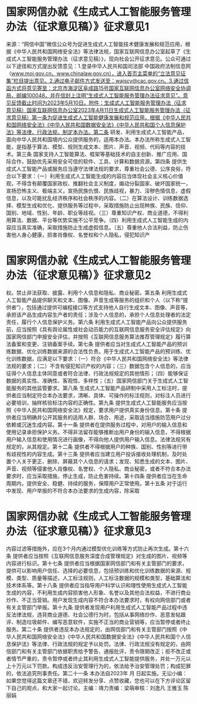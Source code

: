 # 国家网信办就《生成式人工智能服务管理办法（征求意见稿）》征求意见1

来源：“网信中国”微信公众号为促进生成式人工智能技术健康发展和规范应用，根据《中华人民共和国网络安全法》等法律法规，国家互联网信息办公室起草了《生成式人工智能服务管理办法（征求意见稿）》，现向社会公开征求意见。公众可通过以下途径和方式提出反馈意见：1.登录中华人民共和国司法部 中国政府法制信息网（www.moj.gov.cn、www.chinalaw.gov.cn），进入首页主菜单的“立法意见征集”栏目提出意见。2.通过电子邮件方式发送至：wajscy@cac.gov.cn。3.通过信函方式将意见寄至：北京市海淀区阜成路15号国家互联网信息办公室网络安全协调局，邮编100048，并在信封上注明“生成式人工智能服务管理办法征求意见”。意见反馈截止时间为2023年5月10日。附件：生成式人工智能服务管理办法（征求意见稿）国家互联网信息办公室2023年4月11日生成式人工智能服务管理办法（征求意见稿）第一条为促进生成式人工智能健康发展和规范应用，根据《中华人民共和国网络安全法》《中华人民共和国数据安全法》《中华人民共和国个人信息保护法》等法律、行政法规，制定本办法。第二条 研发、利用生成式人工智能产品，面向中华人民共和国境内公众提供服务的，适用本办法。本办法所称生成式人工智能，是指基于算法、模型、规则生成文本、图片、声音、视频、代码等内容的技术。第三条 国家支持人工智能算法、框架等基础技术的自主创新、推广应用、国际合作，鼓励优先采用安全可信的软件、工具、计算和数据资源。第四条 提供生成式人工智能产品或服务应当遵守法律法规的要求，尊重社会公德、公序良俗，符合以下要求：（一）利用生成式人工智能生成的内容应当体现社会主义核心价值观，不得含有颠覆国家政权、推翻社会主义制度，煽动分裂国家、破坏国家统一，宣扬恐怖主义、极端主义，宣扬民族仇恨、民族歧视，暴力、淫秽色情信息，虚假信息，以及可能扰乱经济秩序和社会秩序的内容。（二）在算法设计、训练数据选择、模型生成和优化、提供服务等过程中，采取措施防止出现种族、民族、信仰、国别、地域、性别、年龄、职业等歧视。（三）尊重知识产权、商业道德，不得利用算法、数据、平台等优势实施不公平竞争。（四）利用生成式人工智能生成的内容应当真实准确，采取措施防止生成虚假信息。（五）尊重他人合法利益，防止伤害他人身心健康，损害肖像权、名誉权和个人隐私，侵犯知识产

# 国家网信办就《生成式人工智能服务管理办法（征求意见稿）》征求意见2

权。禁止非法获取、披露、利用个人信息和隐私、商业秘密。第五条 利用生成式人工智能产品提供聊天和文本、图像、声音生成等服务的组织和个人（以下称“提供者”），包括通过提供可编程接口等方式支持他人自行生成文本、图像、声音等，承担该产品生成内容生产者的责任；涉及个人信息的，承担个人信息处理者的法定责任，履行个人信息保护义务。第六条 利用生成式人工智能产品向公众提供服务前，应当按照《具有舆论属性或社会动员能力的互联网信息服务安全评估规定》向国家网信部门申报安全评估，并按照《互联网信息服务算法推荐管理规定》履行算法备案和变更、注销备案手续。第七条 提供者应当对生成式人工智能产品的预训练数据、优化训练数据来源的合法性负责。用于生成式人工智能产品的预训练、优化训练数据，应满足以下要求：（一）符合《中华人民共和国网络安全法》等法律法规的要求；（二）不含有侵犯知识产权的内容；（三）数据包含个人信息的，应当征得个人信息主体同意或者符合法律、行政法规规定的其他情形；（四）能够保证数据的真实性、准确性、客观性、多样性；（五）国家网信部门关于生成式人工智能服务的其他监管要求。第八条 生成式人工智能产品研制中采用人工标注时，提供者应当制定符合本办法要求，清晰、具体、可操作的标注规则，对标注人员进行必要培训，抽样核验标注内容的正确性。第九条 提供生成式人工智能服务应当按照《中华人民共和国网络安全法》规定，要求用户提供真实身份信息。第十条 提供者应当明确并公开其服务的适用人群、场合、用途，采取适当措施防范用户过分依赖或沉迷生成内容。第十一条 提供者在提供服务过程中，对用户的输入信息和使用记录承担保护义务。不得非法留存能够推断出用户身份的输入信息，不得根据用户输入信息和使用情况进行画像，不得向他人提供用户输入信息。法律法规另有规定的，从其规定。第十二条 提供者不得根据用户的种族、国别、性别等进行带有歧视性的内容生成。第十三条 提供者应当建立用户投诉接收处理机制，及时处置个人关于更正、删除、屏蔽其个人信息的请求；发现、知悉生成的文本、图片、声音、视频等侵害他人肖像权、名誉权、个人隐私、商业秘密，或者不符合本办法要求时，应当采取措施，停止生成，防止危害持续。第十四条 提供者应当在生命周期内，提供安全、稳健、持续的服务，保障用户正常使用。第十五条 对于运行中发现、用户举报的不符合本办法要求的生成内容，除采取

# 国家网信办就《生成式人工智能服务管理办法（征求意见稿）》征求意见3

内容过滤等措施外，应在3个月内通过模型优化训练等方式防止再次生成。第十六条 提供者应当按照《互联网信息服务深度合成管理规定》对生成的图片、视频等内容进行标识。第十七条 提供者应当根据国家网信部门和有关主管部门的要求，提供可以影响用户信任、选择的必要信息，包括预训练和优化训练数据的来源、规模、类型、质量等描述，人工标注规则，人工标注数据的规模和类型，基础算法和技术体系等。第十八条 提供者应当指导用户科学认识和理性使用生成式人工智能生成的内容，不利用生成内容损害他人形象、名誉以及其他合法权益，不进行商业炒作、不正当营销。用户发现生成内容不符合本办法要求时，有权向网信部门或者有关主管部门举报。第十九条 提供者发现用户利用生成式人工智能产品过程中违反法律法规，违背商业道德、社会公德行为时，包括从事网络炒作、恶意发帖跟评、制造垃圾邮件、编写恶意软件，实施不正当的商业营销等，应当暂停或者终止服务。第二十条 提供者违反本办法规定的，由网信部门和有关主管部门按照《中华人民共和国网络安全法》《中华人民共和国数据安全法》《中华人民共和国个人信息保护法》等法律、行政法规的规定予以处罚。法律、行政法规没有规定的，由网信部门和有关主管部门依据职责给予警告、通报批评，责令限期改正；拒不改正或者情节严重的，责令暂停或者终止其利用生成式人工智能提供服务，并处一万元以上十万元以下罚款。构成违反治安管理行为的，依法给予治安管理处罚；构成犯罪的，依法追究刑事责任。第二十一条 本办法自2023年 月 日起实施。无讼小编：如果您觉得这篇文章还不错，欢迎转发分享、点赞收藏，您也可以在下方评论区留下自己的观点，和大家一起讨论。主编：靖力责编：梁萌审核：刘逸凡 王雅玉 陈丽娟

